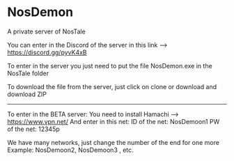 # NosDemon
A private server of NosTale 

You can enter in the Discord of the server in this link --> https://discord.gg/pyvK4xB

To enter in the server you just need to put the file NosDemon.exe in the NosTale folder

To download the file from the server, just click on clone or download and download ZIP




--------------------------------------------------------------------------------------------

To enter in the BETA server:
You need to install Hamachi --> https://www.vpn.net/
And enter in this net:
ID of the net: NosDemoon1
PW of the net: 12345p

We have many networks, just change the number of the end for one more
Example: NosDemoon2, NosDemoon3 , etc.
